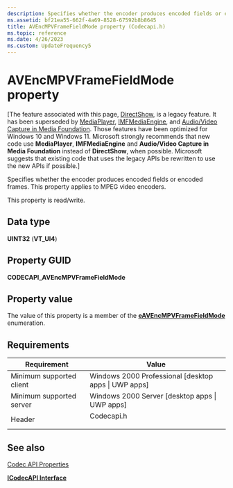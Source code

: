 ```yaml
---
description: Specifies whether the encoder produces encoded fields or encoded frames. This property applies to MPEG video encoders.
ms.assetid: bf21ea55-662f-4a69-8528-67592b8b8645
title: AVEncMPVFrameFieldMode property (Codecapi.h)
ms.topic: reference
ms.date: 4/26/2023
ms.custom: UpdateFrequency5
---
```


# AVEncMPVFrameFieldMode property

\[The feature associated with this page, [DirectShow](/windows/win32/directshow/directshow), is a legacy feature. It has been superseded by [MediaPlayer](/uwp/api/Windows.Media.Playback.MediaPlayer), [IMFMediaEngine](/windows/win32/api/mfmediaengine/nn-mfmediaengine-imfmediaengine), and [Audio/Video Capture in Media Foundation](windows/win32/medfound/audio-video-capture-in-media-foundation). Those features have been optimized for Windows 10 and Windows 11. Microsoft strongly recommends that new code use **MediaPlayer**, **IMFMediaEngine** and **Audio/Video Capture in Media Foundation** instead of **DirectShow**, when possible. Microsoft suggests that existing code that uses the legacy APIs be rewritten to use the new APIs if possible.\]

Specifies whether the encoder produces encoded fields or encoded frames. This property applies to MPEG video encoders.

This property is read/write.

## Data type

**UINT32** (**VT\_UI4**)

## Property GUID

**CODECAPI\_AVEncMPVFrameFieldMode**

## Property value

The value of this property is a member of the [**eAVEncMPVFrameFieldMode**](/windows/desktop/api/codecapi/ne-codecapi-eavencmpvframefieldmode) enumeration.

## Requirements



| Requirement | Value |
|-------------------------------------|---------------------------------------------------------------------------------------|
| Minimum supported client<br/> | Windows 2000 Professional \[desktop apps \| UWP apps\]<br/>                     |
| Minimum supported server<br/> | Windows 2000 Server \[desktop apps \| UWP apps\]<br/>                           |
| Header<br/>                   | <dl> <dt>Codecapi.h</dt> </dl> |



## See also

<dl> <dt>

[Codec API Properties](codec-api-properties.md)
</dt> <dt>

[**ICodecAPI Interface**](/windows/desktop/api/Strmif/nn-strmif-icodecapi)
</dt> </dl>

 

 




